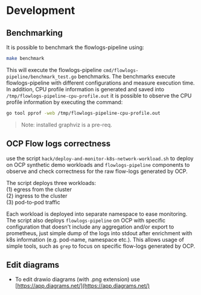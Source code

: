 # Development

## Benchmarking

It is possible to benchmark the flowlogs-pipeline using:
```bash
make benchmark
```  

This will execute the flowlogs-pipeline `cmd/flowlogs-pipeline/benchmark_test.go` benchmarks. 
The benchmarks execute flowlogs-pipeline with different configurations and measure execution time.
In addition, CPU profile information is generated and saved into `/tmp/flowlogs-pipeline-cpu-profile.out` 
it is possible to observe the CPU profile information by executing the command:
```bash
go tool pprof -web /tmp/flowlogs-pipeline-cpu-profile.out
```
> Note: installed graphviz is a pre-req. 

## OCP Flow logs correctness

use the script `hack/deploy-and-monitor-k8s-network-workload.sh` to deploy on OCP synthetic demo workloads 
and `flowlogs-pipeline` components to observe and check correctness for the raw flow-logs generated by OCP. 

The script deploys three workloads:  
(1) egress from the cluster   
(2) ingress to the cluster  
(3) pod-to-pod traffic  

Each workload is deployed into separate namespace to ease monitoring.
The script also deploys `flowlogs-pipeline` on OCP with specific configuration that doesn't include any 
aggregation and/or export to prometheus, just simple dump of the logs into stdout after enrichment with 
k8s information (e.g. pod-name, namespace etc.). This allows usage of simple tools, such as `grep` to
focus on specific flow-logs generated by OCP.

## Edit diagrams
- To edit drawio diagrams (with .png extension) use [https://app.diagrams.net/](https://app.diagrams.net/)

